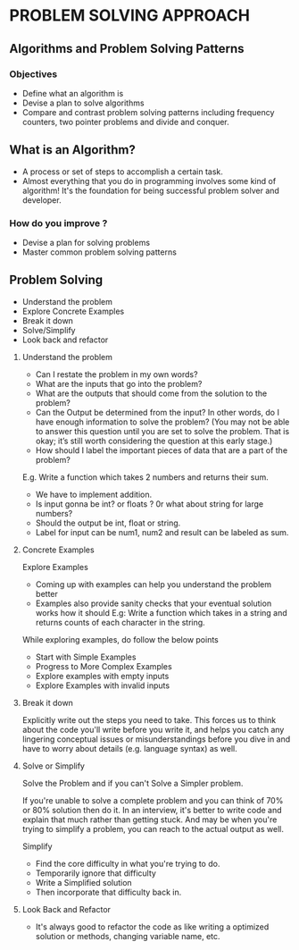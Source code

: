 # PROBLEM SOLVING APPROACH

## Algorithms and Problem Solving Patterns

### Objectives

- Define what an algorithm is
- Devise a plan to solve algorithms
- Compare and contrast problem solving patterns including frequency counters, two pointer problems and divide and conquer.

## What is an Algorithm?

- A process or set of steps to accomplish a certain task.
- Almost everything that you do in programming involves some kind of algorithm! It's the foundation for being successful problem solver and developer.

### How do you improve ?

- Devise a plan for solving problems
- Master common problem solving patterns

## Problem Solving

- Understand the problem
- Explore Concrete Examples
- Break it down
- Solve/Simplify
- Look back and refactor

1. Understand the problem

   - Can I restate the problem in my own words?
   - What are the inputs that go into the problem?
   - What are the outputs that should come from the solution to the problem?
   - Can the Output be determined from the input? In other words, do I have enough information to solve the problem? (You may not be able to answer this question until you are set to solve the problem. That is okay; it’s still worth considering the question at this early stage.)
   - How should I label the important pieces of data that are a part of the problem?

    E.g. Write a function which takes 2 numbers and returns their sum.

    - We have to implement addition.
    - Is input gonna be int? or floats ? 0r what about string for large numbers?
    - Should the output be int, float or string.
    - Label for input can be num1, num2 and result can be labeled as sum.

2. Concrete Examples

    Explore Examples

    - Coming up with examples can help you understand the problem better
    - Examples also provide sanity checks that your eventual solution works how it should
    E.g: Write a function which takes in a string and returns counts of each character in the string.

    While exploring examples, do follow the below points

    - Start with Simple Examples
    - Progress to More Complex Examples
    - Explore examples with empty inputs
    - Explore Examples with invalid inputs

3. Break it down

    Explicitly write out the steps you need to take.
    This forces us to think about the code you'll write before you write it, and helps you catch any lingering conceptual issues or misunderstandings before you dive in and have to worry about details (e.g. language syntax) as well.

4. Solve or Simplify

    Solve the Problem
        and if you can't
    Solve a Simpler problem.

    If you're unable to solve a complete problem and you can think of 70% or 80% solution then do it.
    In an interview, it's better to write code and explain that much rather than getting stuck.
    And may be when you're trying to simplify a problem, you can reach to the actual output as well.

    Simplify

    - Find the core difficulty in what you're trying to do.
    - Temporarily ignore that difficulty
    - Write a Simplified solution
    - Then incorporate that difficulty back in.

5. Look Back and Refactor

    - It's always good to refactor the code as like writing a optimized solution or methods, changing variable name, etc.
